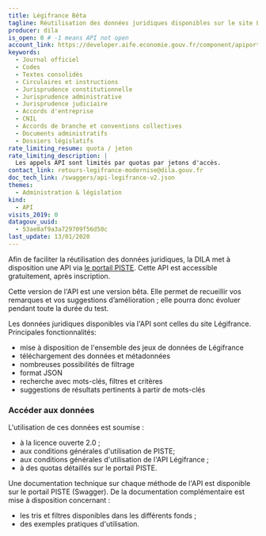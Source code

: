 ```yaml
---
title: Légifrance Bêta
tagline: Réutilisation des données juridiques disponibles sur le site Légifrance # une phrase maximum
producer: dila
is_open: 0 # -1 means API not open
account_link: https://developer.aife.economie.gouv.fr/component/apiportal/registration
keywords:
  - Journal officiel
  - Codes
  - Textes consolidés
  - Circulaires et instructions
  - Jurisprudence constitutionnelle
  - Jurisprudence administrative
  - Jurisprudence judiciaire
  - Accords d'entreprise
  - CNIL
  - Accords de branche et conventions collectives
  - Documents administratifs
  - Dossiers législatifs
rate_limiting_resume: quota / jeton
rate_limiting_description: |
  Les appels API sont limités par quotas par jetons d'accès.
contact_link: retours-legifrance-modernise@dila.gouv.fr
doc_tech_link: /swaggers/api-legifrance-v2.json
themes:
  - Administration & législation
kind:
  - API
visits_2019: 0
datagouv_uuid:
  - 53ae8af9a3a729709f56d50c
last_update: 13/01/2020
---
```


Afin de faciliter la réutilisation des données juridiques, la DILA met à disposition une API via [le portail PISTE](https://developer.aife.economie.gouv.fr/). Cette API est accessible gratuitement, après inscription.

Cette version de l'API est une version bêta. Elle permet de recueillir vos remarques et vos suggestions d’amélioration ; elle pourra donc évoluer pendant toute la durée du test.

Les données juridiques disponibles via l'API sont celles du site Légifrance.
Principales fonctionnalités:

- mise à disposition de l'ensemble des jeux de données de Légifrance
- téléchargement des données et métadonnées
- nombreuses possibilités de filtrage
- format JSON
- recherche avec mots-clés, filtres et critères
- suggestions de résultats pertinents à partir de mots-clés

### Accéder aux données

L'utilisation de ces données est soumise :

- à la licence ouverte 2.0 ;
- aux conditions générales d'utilisation de PISTE;
- aux conditions générales d'utilisation de l'API Légifrance ;
- à des quotas détaillés sur le portail PISTE.

Une documentation technique sur chaque méthode de l'API est disponible sur le portail PISTE (Swagger).
De la documentation complémentaire est mise à disposition concernant :

- les tris et filtres disponibles dans les différents fonds ;
- des exemples pratiques d'utilisation.

